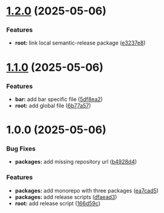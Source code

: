 # [1.2.0](https://github.com/faessler/release-sandbox/compare/v1.1.0+yolo...v1.2.0+yolo) (2025-05-06)


### Features

* **root:** link local semantic-release package ([e3237e8](https://github.com/faessler/release-sandbox/commit/e3237e8acf48a180176975253f0d82cd5b81f16a))

# [1.1.0](https://github.com/faessler/release-sandbox/compare/v1.0.0+yolo...v1.1.0+yolo) (2025-05-06)


### Features

* **bar:** add bar specific file ([5df8ea2](https://github.com/faessler/release-sandbox/commit/5df8ea204e8a831d5260937fddfd4406b73f030d))
* **root:** add global file ([6b77a57](https://github.com/faessler/release-sandbox/commit/6b77a57cb787b2b2e0bf8fb0e04ad536238bbe25))

# 1.0.0 (2025-05-06)


### Bug Fixes

* **packages:** add missing repository url ([b4928d4](https://github.com/faessler/release-sandbox/commit/b4928d4ae28c263ab37562fc6a8b9be9337a83d3))


### Features

* **packages:** add monorepo with three packages ([ea7cad5](https://github.com/faessler/release-sandbox/commit/ea7cad5c03bd0645b3b5b97be70ce9a0e3215aef))
* **packages:** add release scripts ([dfaead3](https://github.com/faessler/release-sandbox/commit/dfaead3a622e3af0137b287492d92f22f78134fe))
* **root:** add release script ([166d59c](https://github.com/faessler/release-sandbox/commit/166d59c82ad5036d6c230bde3e01603cc9f69583))
